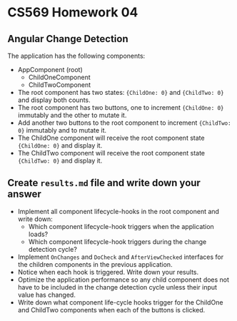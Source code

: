 # CS569 Homework 04
## Angular Change Detection
The application has the following components:  
* AppComponent (root)
  * ChildOneComponent
  * ChildTwoComponent
* The root component has two states: `{ChildOne: 0}` and `{ChildTwo: 0}` and display both counts.
* The root component has two buttons, one to increment `{ChildOne: 0}` immutably and the other to mutate it.
* Add another two buttons to the root component to increment `{ChildTwo: 0}` immutably and to mutate it.
* The ChildOne component will receive the root component state `{ChildOne: 0}` and display it.
* The ChildTwo component will receive the root component state `{ChildTwo: 0}` and display it.
## Create `results.md` file and write down your answer
* Implement all component lifecycle-hooks in the root component and write down:
  * Which component lifecycle-hook triggers when the application loads?
  * Which component lifecycle-hook triggers during the change detection cycle?
* Implement `OnChanges` and `DoCheck` and `AfterViewChecked` interfaces for the children components in the previous application. 
* Notice when each hook is triggered. Write down your results.
* Optimize the application performance so any child component does not have to be included in the change detection cycle unless their input value has changed. 
* Write down what component life-cycle hooks trigger for the ChildOne and ChildTwo components when each of the buttons is clicked.
